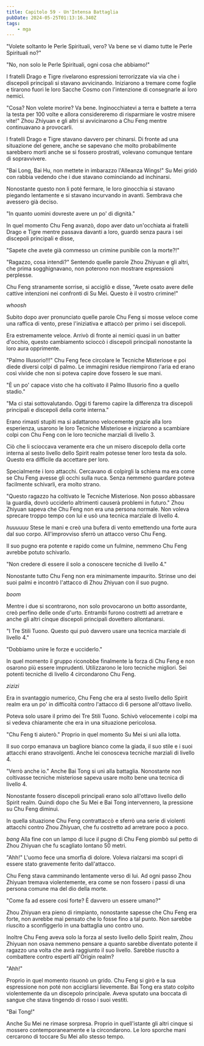 ```yaml
---
title: Capitolo 59 - Un'Intensa Battaglia
pubDate: 2024-05-25T01:13:16.340Z
tags:
    - mga
---
```



"Volete soltanto le Perle Spirituali, vero? Va bene se vi diamo tutte le Perle Spirituali no?"


"No, non solo le Perle Spirituali, ogni cosa che abbiamo!"


I fratelli Drago e Tigre rivelarono espressioni terrorizzate via via che i discepoli principali si stavano avvicinando. Iniziarono a tremare come foglie e tirarono fuori le loro Sacche Cosmo con l'intenzione di consegnarle ai loro nemici.


"Cosa? Non volete morire? Va bene. Inginocchiatevi a terra e battete a terra la testa per 100 volte e allora considereremo di risparmiare le vostre misere vite!" Zhou Zhiyuan e gli altri si avvicinarono a Chu Feng mentre continuavano a provocarli.


I fratelli Drago e Tigre stavano davvero per chinarsi. Di fronte ad una situazione del genere, anche se sapevano che molto probabilmente sarebbero morti anche se si fossero prostrati, volevano comunque tentare di sopravvivere.


"Bai Long, Bai Hu, non mettete in imbarazzo l'Alleanza Wings!" Su Mei gridò con rabbia vedendo che i due stavano cominciando ad inchinarsi.


Nonostante questo non li poté fermare, le loro ginocchia si stavano piegando lentamente e si stavano incurvando in avanti. Sembrava che avessero già deciso.


"In quanto uomini dovreste avere un po' di dignità."


In quel momento Chu Feng avanzò, dopo aver dato un'occhiata ai fratelli Drago e Tigre mentre passava davanti a loro, guardò senza paura i sei discepoli principali e disse,


"Sapete che avete già commesso un crimine punibile con la morte?!"


"Ragazzo, cosa intendi?" Sentendo quelle parole Zhou Zhiyuan e gli altri, che prima sogghignavano, non poterono non mostrare espressioni perplesse.


Chu Feng stranamente sorrise, si accigliò e disse, "Avete osato avere delle cattive intenzioni nei confronti di Su Mei. Questo è il vostro crimine!"


*whoosh*


Subito dopo aver pronunciato quelle parole Chu Feng si mosse veloce come una raffica di vento, prese l'iniziativa e attaccò per primo i sei discepoli.


Era estremamente veloce. Arrivò di fronte ai nemici quasi in un batter d'occhio, questo cambiamento scioccò i discepoli principali nonostante la loro aura opprimente.


"Palmo Illusorio!!!" Chu Feng fece circolare le Tecniche Misteriose e poi diede diversi colpi di palmo.
Le immagini residue riempirono l'aria ed erano così vivide che non si poteva capire dove fossero le sue mani.


"È un po' capace visto che ha coltivato il Palmo Illusorio fino a quello stadio."


"Ma ci stai sottovalutando. Oggi ti faremo capire la differenza tra discepoli principali e discepoli della corte interna."


Erano rimasti stupiti ma si adattarono velocemente grazie alla loro esperienza, usarono le loro Tecniche Misteriose e iniziarono a scambiare colpi con Chu Feng con le loro tecniche marziali di livello 3.


Ciò che li scioccava veramente era che un misero discepolo della corte interna al sesto livello dello Spirit realm potesse tener loro testa da solo. Questo era difficile da accettare per loro.


Specialmente i loro attacchi. Cercavano di colpirgli la schiena ma era come se Chu Feng avesse gli occhi sulla nuca. Senza nemmeno guardare poteva facilmente schivarli, era molto strano.


"Questo ragazzo ha coltivato le Tecniche Misteriose. Non posso abbassare la guardia, dovrò ucciderlo altrimenti causerà problemi in futuro." Zhou Zhiyuan sapeva che Chu Feng non era una persona normale. Non voleva sprecare troppo tempo con lui e usò una tecnica marziale di livello 4.


*huuuuuu* Stese le mani e creò una bufera di vento emettendo una forte aura dal suo corpo. All'improvviso sferrò un attacco verso Chu Feng.


Il suo pugno era potente e rapido come un fulmine, nemmeno Chu Feng avrebbe potuto schivarlo.


"Non credere di essere il solo a conoscere tecniche di livello 4."


Nonostante tutto Chu Feng non era minimamente impaurito. Strinse uno dei suoi palmi e incontrò l'attacco di Zhou Zhiyuan con il suo pugno.


*boom*


Mentre i due si scontrarono, non solo provocarono un botto assordante, creò perfino delle onde d'urto. Entrambi furono costretti ad arretrare e anche gli altri cinque discepoli principali dovettero allontanarsi.


"I Tre Stili Tuono. Questo qui può davvero usare una tecnica marziale di livello 4."


"Dobbiamo unire le forze e ucciderlo."


In quel momento il gruppo riconobbe finalmente la forza di Chu Feng e non osarono più essere imprudenti. Utilizzarono le loro tecniche migliori. Sei potenti tecniche di livello 4 circondarono Chu Feng.


*zizizi*


Era in svantaggio numerico, Chu Feng che era al sesto livello dello Spirit realm era un po' in difficoltà contro l'attacco di 6 persone all'ottavo livello.


Poteva solo usare il primo dei Tre Stili Tuono. Schivò velocemente i colpi ma si vedeva chiaramente che era in una situazione pericolosa.


"Chu Feng ti aiuterò." Proprio in quel momento Su Mei si unì alla lotta.


Il suo corpo emanava un bagliore bianco come la giada, il suo stile e i suoi attacchi erano stravolgenti. Anche lei conosceva tecniche marziali di livello 4.


"Verrò anche io." Anche Bai Tong si unì alla battaglia. Nonostante non coltivasse tecniche misteriose sapeva usare molto bene una tecnica di livello 4.


Nonostante fossero discepoli principali erano solo all'ottavo livello dello Spirit realm. Quindi dopo che Su Mei e Bai Tong intervennero, la pressione su Chu Feng diminuì.


In quella situazione Chu Feng contrattaccò e sferrò una serie di violenti attacchi contro Zhou Zhiyuan, che fu costretto ad arretrare poco a poco.


*bang* Alla fine con un lampo di luce il pugno di Chu Feng piombò sul petto di Zhou Zhiyuan che fu scagliato lontano 50 metri.


"Ahh!" L'uomo fece una smorfia di dolore. Voleva rialzarsi ma scoprì di essere stato gravemente ferito dall'attacco.


Chu Feng stava camminando lentamente verso di lui. Ad ogni passo Zhou Zhiyuan tremava violentemente, era come se non fossero i passi di una persona comune ma del dio della morte.


"Come fa ad essere così forte? È davvero un essere umano?"


Zhou Zhiyuan era pieno di rimpianto, nonostante sapesse che Chu Feng era forte, non avrebbe mai pensato che lo fosse fino a tal punto. Non sarebbe riuscito a sconfiggerlo in una battaglia uno contro uno.


Inoltre Chu Feng aveva solo la forza al sesto livello dello Spirit realm, Zhou Zhiyuan non osava nemmeno pensare a quanto sarebbe diventato potente il ragazzo una volta che avrà raggiunto il suo livello. Sarebbe riuscito a combattere contro esperti all'Origin realm?


"Ahh!"


Proprio in quel momento risuonò un grido. Chu Feng si girò e la sua espressione non poté non accigliarsi lievemente. Bai Tong era stato colpito violentemente da un discepolo principale. Aveva sputato una boccata di sangue che stava tingendo di rosso i suoi vestiti.


"Bai Tong!"


Anche Su Mei ne rimase sorpresa. Proprio in quell'istante gli altri cinque si mossero contemporaneamente e la circondarono.
Le loro sporche mani cercarono di toccare Su Mei allo stesso tempo.





